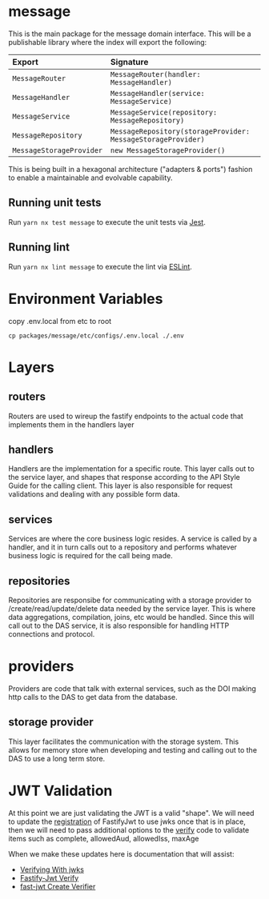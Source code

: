 # message

This is the main package for the message domain interface. This will be a
publishable library where the index will export the following:

| Export                  | Signature                                                  |
| :---------------------- | :--------------------------------------------------------- |
| `MessageRouter`          | `MessageRouter(handler: MessageHandler)`                     |
| `MessageHandler`         | `MessageHandler(service: MessageService)`                    |
| `MessageService`         | `MessageService(repository: MessageRepository)`              |
| `MessageRepository`      | `MessageRepository(storageProvider: MessageStorageProvider)` |
| `MessageStorageProvider` | `new MessageStorageProvider()`                              |

This is being built in a hexagonal architecture ("adapters & ports") fashion
to enable a maintainable and evolvable capability.

## Running unit tests

Run `yarn nx test message` to execute the unit tests via [Jest](https://jestjs.io).

## Running lint

Run `yarn nx lint message` to execute the lint via [ESLint](https://eslint.org/).

# Environment Variables

copy .env.local from etc to root

```
cp packages/message/etc/configs/.env.local ./.env
```

# Layers

## routers

Routers are used to wireup the fastify endpoints to the actual code that implements them in the handlers layer

## handlers

Handlers are the implementation for a specific route. This layer calls out to the service layer, and shapes that response according to the API Style Guide for the calling client. This layer is also responsible for request validations and dealing with any possible form data.

## services

Services are where the core business logic resides. A service is called by a handler, and it in turn calls out to a repository and performs whatever business logic is required for the call being made.

## repositories

Repositories are responsibe for communicating with a storage provider to /create/read/update/delete data needed by the service layer. This is where data aggregations, compilation, joins, etc would be handled. Since this will call out to the DAS service, it is also responsible for handling HTTP connections and protocol.

# providers

Providers are code that talk with external services, such as the DOI making http calls to the DAS to get data from the database.

## storage provider

This layer facilitates the communication with the storage system. This allows for memory store when developing and testing and calling out to the DAS to use a long term store.

# JWT Validation

At this point we are just validating the JWT is a valid "shape". We will need to update the [registration](https://github.com/coe/apip-mktpl-das-message/blob/main/src/providers/jwt/jwtProvider.ts#L9) of FastifyJwt to use jwks once that is in place, then we will need to pass additional options to the [verify](https://github.com/coe/apip-mktpl-das-message/blob/main/src/providers/jwt/jwtProvider.ts#L15) code to validate items such as complete, allowedAud, allowedIss, maxAge

When we make these updates here is documentation that will assist:

-   [Verifying With jwks](https://github.com/fastify/fastify-jwt#verifying-with-jwks)
-   [Fastify-Jwt Verify](https://github.com/fastify/fastify-jwt#verify)
-   [fast-jwt Create Verifier](https://github.com/nearform/fast-jwt#createverifier)
